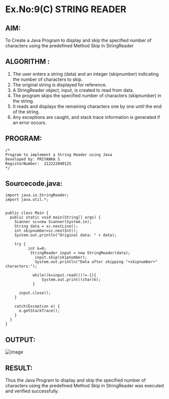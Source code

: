 # Ex.No:9(C) STRING READER

## AIM:

To Create a Java Program to display and skip the specified number of characters using the predefined Method Skip in StringReader

## ALGORITHM :

1.  The user enters a string (data) and an integer (skipnumber) indicating the number of characters to skip.
2.  The original string is displayed for reference.
3.  A StringReader object, input, is created to read from data.
4.  The program skips the specified number of characters (skipnumber) in the string.
5.  It reads and displays the remaining characters one by one until the end of the string.
6.  Any exceptions are caught, and stack trace information is generated if an error occurs.

## PROGRAM:

```
/*
Program to implement a String Reader using Java
Developed by: PRIYANKA S
RegisterNumber:  212222040125
*/
```

## Sourcecode.java:

```
import java.io.StringReader;
import java.util.*;


public class Main {
  public static void main(String[] args) {
    Scanner sc=new Scanner(System.in);
    String data = sc.nextLine();
    int skipnumber=sc.nextInt();
    System.out.println("Original data: " + data);

    try {
          int k=0;
           StringReader input = new StringReader(data);
             input.skip(skipnumber);
             System.out.println("Data after skipping "+skipnumber+" characters:");

            while((k=input.read())!=-1){
                System.out.print((char)k);
            }

      input.close();
    }

    catch(Exception e) {
      e.getStackTrace();
    }
  }
}
```

## OUTPUT:

![image](https://github.com/user-attachments/assets/036b8a1b-5faf-4fc6-a67d-d1fd5b87aa39)

## RESULT:

Thus the Java Program to display and skip the specified number of characters using the predefined Method Skip in StringReader was executed and verified successfully.
